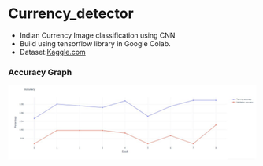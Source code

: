 # Currency_detector  
* Indian Currency Image classification using CNN  
* Build using tensorflow library in Google Colab.  
* Dataset:[Kaggle.com](https://www.kaggle.com/shobhit18th/indian-currency-notes)

### Accuracy Graph
![alt text](https://github.com/shubhamaswal205/Currency_detector/blob/main/Capture.JPG?raw=true)
